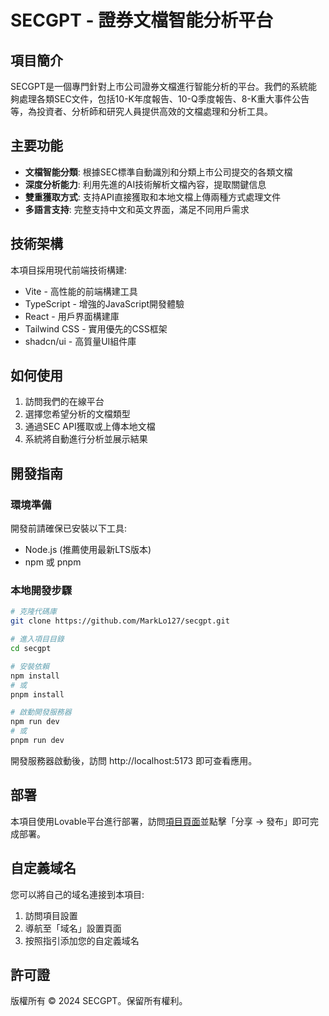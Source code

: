 
# SECGPT - 證券文檔智能分析平台

## 項目簡介

SECGPT是一個專門針對上市公司證券文檔進行智能分析的平台。我們的系統能夠處理各類SEC文件，包括10-K年度報告、10-Q季度報告、8-K重大事件公告等，為投資者、分析師和研究人員提供高效的文檔處理和分析工具。

## 主要功能

- **文檔智能分類**: 根據SEC標準自動識別和分類上市公司提交的各類文檔
- **深度分析能力**: 利用先進的AI技術解析文檔內容，提取關鍵信息
- **雙重獲取方式**: 支持API直接獲取和本地文檔上傳兩種方式處理文件
- **多語言支持**: 完整支持中文和英文界面，滿足不同用戶需求

## 技術架構

本項目採用現代前端技術構建:

- Vite - 高性能的前端構建工具
- TypeScript - 增強的JavaScript開發體驗
- React - 用戶界面構建庫
- Tailwind CSS - 實用優先的CSS框架
- shadcn/ui - 高質量UI組件庫

## 如何使用

1. 訪問我們的在線平台
2. 選擇您希望分析的文檔類型
3. 通過SEC API獲取或上傳本地文檔
4. 系統將自動進行分析並展示結果

## 開發指南

### 環境準備

開發前請確保已安裝以下工具:
- Node.js (推薦使用最新LTS版本)
- npm 或 pnpm 

### 本地開發步驟

```bash
# 克隆代碼庫
git clone https://github.com/MarkLo127/secgpt.git

# 進入項目目錄
cd secgpt

# 安裝依賴
npm install
# 或
pnpm install

# 啟動開發服務器
npm run dev
# 或
pnpm run dev
```

開發服務器啟動後，訪問 http://localhost:5173 即可查看應用。

## 部署

本項目使用Lovable平台進行部署，訪問[項目頁面](https://lovable.dev/projects/dcf3b57d-3062-4591-8925-df38906d2c74)並點擊「分享 -> 發布」即可完成部署。

## 自定義域名

您可以將自己的域名連接到本項目:

1. 訪問項目設置
2. 導航至「域名」設置頁面
3. 按照指引添加您的自定義域名

## 許可證

版權所有 © 2024 SECGPT。保留所有權利。
